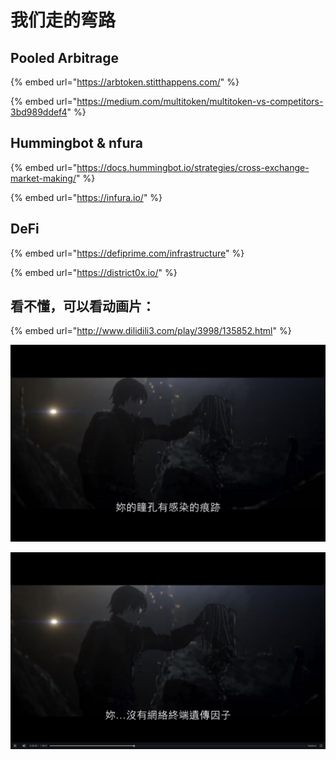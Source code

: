 # 我们走的弯路

## Pooled Arbitrage

{% embed url="https://arbtoken.stitthappens.com/" %}

{% embed url="https://medium.com/multitoken/multitoken-vs-competitors-3bd989ddef4" %}

## Hummingbot & nfura

{% embed url="https://docs.hummingbot.io/strategies/cross-exchange-market-making/" %}

{% embed url="https://infura.io/" %}

## DeFi

{% embed url="https://defiprime.com/infrastructure" %}

{% embed url="https://district0x.io/" %}

## 看不懂，可以看动画片：

{% embed url="http://www.dilidili3.com/play/3998/135852.html" %}

![](.gitbook/assets/ping-mu-kuai-zhao-20200330-xia-wu-9.39.59.png)

![](.gitbook/assets/ping-mu-kuai-zhao-20200330-xia-wu-9.40.19.png)

